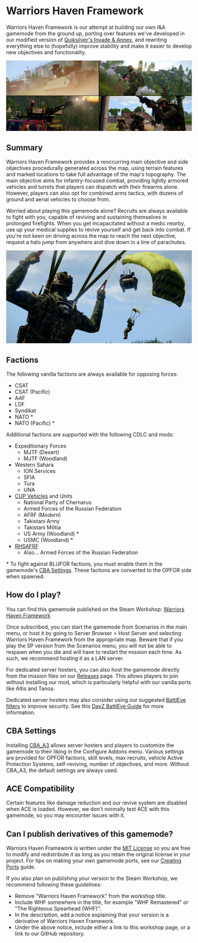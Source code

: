 # Warriors Haven Framework

Warriors Haven Framework is our attempt at building our own I&A gamemode from
the ground up, porting over features we've developed in our modified version of
[Quiksilver's Invade & Annex], and rewriting everything else to (hopefully)
improve stability and make it easier to develop new objectives and functionality.

![](/docs/images/cover.jpg)

[Quiksilver's Invade & Annex]: https://github.com/auQuiksilver/Apex-Framework

## Summary

Warriors Haven Framework provides a reoccurring main objective and side objectives
procedurally generated across the map, using terrain features and marked locations
to take full advantage of the map's topography. The main objective aims for
infantry-focused combat, providing lightly armored vehicles and turrets that
players can dispatch with their firearms alone. However, players can also opt for
combined arms tactics, with dozens of ground and aerial vehicles to choose from.

Worried about playing this gamemode alone? Recruits are always available to fight
with you, capable of reviving and sustaining themselves in prolonged firefights.
When you get incapacitated without a medic nearby, use up your medical supplies
to revive yourself and get back into combat. If you're not keen on driving across
the map to reach the next objective, request a halo jump from anywhere and dive
down in a line of parachutes.

![](/docs/images/halo.jpg)

## Factions

The following vanilla factions are always available for opposing forces:
- CSAT
- CSAT (Pacific)
- AAF
- LDF
- Syndikat
- NATO \*
- NATO (Pacific) \*

Additional factions are supported with the following CDLC and mods:
- Expeditionary Forces
  - MJTF (Desert)
  - MJTF (Woodland)
- Western Sahara
  - ION Services
  - SFIA
  - Tura
  - UNA
- [CUP Vehicles] and Units
  - National Party of Chernarus
  - Armed Forces of the Russian Federation
  - AFRF (Modern)
  - Takistani Army
  - Takistani Militia
  - US Army (Woodland) \*
  - USMC (Woodland) \*
- [RHSAFRF]
  - Also... Armed Forces of the Russian Federation

\* To fight against BLUFOR factions, you must enable them in the gamemode's [CBA Settings](#cba-settings).
   These factions are converted to the OPFOR side when spawned.

[CUP Vehicles]: https://steamcommunity.com/sharedfiles/filedetails/?id=541888371
[RHSAFRF]: https://steamcommunity.com/sharedfiles/filedetails/?id=843425103

## How do I play?

You can find this gamemode published on the Steam Workshop:
[Warriors Haven Framework](https://steamcommunity.com/sharedfiles/filedetails/?id=3514182772)

Once subscribed, you can start the gamemode from Scenarios in the main menu,
or host it by going to Server Browser > Host Server and selecting Warriors Haven Framework
from the appropriate map. Beware that if you play the SP version from the Scenarios menu,
you will not be able to respawn when you die and will have to restart the mission each time.
As such, we recommend hosting it as a LAN server.

For dedicated server hosters, you can also host the gamemode directly from
the mission files on our [Releases] page. This allows players to join without
installing our mod, which is particularly helpful with our vanilla ports like
Altis and Tanoa.

Dedicated server hosters may also consider using our suggested [BattlEye filters]
to improve security. See this [DayZ BattlEye Guide] for more information.

[Releases]: https://github.com/Warriors-Haven-Gaming/WHFramework/releases/latest
[BattlEye filters]: https://github.com/Warriors-Haven-Gaming/WHFramework/tree/main/BattlEye
[DayZ BattlEye Guide]: https://opendayz.net/threads/a-guide-to-battleye-filters.21066/

## CBA Settings

Installing [CBA_A3] allows server hosters and players to customize the gamemode
to their liking in the Configure Addons menu. Various settings are provided for
OPFOR factions, skill levels, max recruits, vehicle Active Protection Systems,
self-reviving, number of objectives, and more. Without CBA_A3, the default settings
are always used.

[CBA_A3]: https://steamcommunity.com/sharedfiles/filedetails/?id=450814997

## ACE Compatibility

Certain features like damage reduction and our revive system are disabled when
ACE is loaded. However, we don't normally test ACE with this gamemode, so you
may encounter issues with it.

## Can I publish derivatives of this gamemode?

Warriors Haven Framework is written under the [MIT License] so you are free to
modify and redistribute it as long as you retain the original license in your
project. For tips on making your own gamemode ports, see our [Creating Ports]
guide.

[MIT License]: https://github.com/Warriors-Haven-Gaming/WHFramework/blob/main/LICENSE
[Creating Ports]: https://github.com/Warriors-Haven-Gaming/WHFramework/blob/main/docs/dev/porting.md

If you also plan on publishing your version to the Steam Workshop, we recommend
following these guidelines:
- Remove "Warriors Haven Framework" from the workshop title.
- Include WHF somewhere in the title, for example "WHF Remastered"
  or "The Righteous Spearhead (WHF)".
- In the description, add a notice explaining that your version is a derivative
  of Warriors Haven Framework.
- Under the above notice, include either a link to this workshop page, or a link
  to our GitHub repository.
